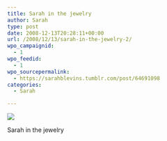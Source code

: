 ```yaml
---
title: Sarah in the jewelry
author: Sarah
type: post
date: 2008-12-13T20:28:11+00:00
url: /2008/12/13/sarah-in-the-jewelry-2/
wpo_campaignid:
  - 1
wpo_feedid:
  - 1
wpo_sourcepermalink:
  - https://sarahblevins.tumblr.com/post/64691098
categories:
  - Sarah

---
```

![][1]

Sarah in the jewelry

 [1]: http://www.sarah-blevins.com/wp-content/plugins/wp-o-matic/cache/502ab6d90a_3aAwrEXAFhg9lpiq07ruRUAho1-500.jpg